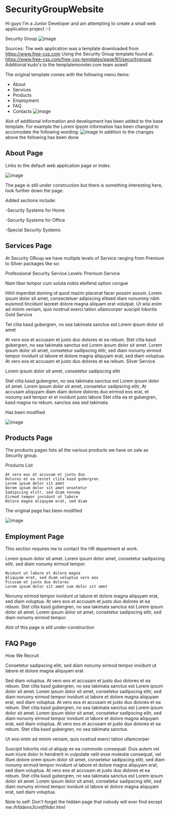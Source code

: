 # SecurityGroupWebsite

Hi guys I'm a Junior Developer and am attempting to create a small web application project :-)

Security Group 
![image](https://user-images.githubusercontent.com/62250827/198988893-2ecb643c-9692-44d1-b384-42fa022a5f76.png)

Sources:
The web application was a template downloaded from https://www.free-css.com
Using the Security Group template found at: https://www.free-css.com/free-css-templates/page161/securitygroup
Additional kudo's to the templatemonster.com team aswell

The original template comes with the following menu items:
- About
- Services
- Products
- Employment
- FAQ
- Contacts
![image](https://user-images.githubusercontent.com/62250827/198989458-cfa16539-74c4-4c38-8f2a-b0b538b056f3.png)

Alot of additional information and development has been added to the base template. For example the Lorem Ipsom information has been changed to accomodate the following wording:
![image](https://user-images.githubusercontent.com/62250827/198989737-d330939f-f1b6-4857-9e87-714184b93fa4.png)
In addition to the changes above the following has been done
<h2>About Page</h2>
Links to the default web application page or index.

![image](https://user-images.githubusercontent.com/62250827/201071612-a33dfc6e-ddd3-4693-a21a-af3db6db4a33.png)

The page is still under construction but there is something interesting here, look further down the page.

Added sections include:

-Security Systems for Home

-Security Systems for Office

-Special Security Systems


<h2>Services Page</h2>

At Security GRoup we have multiple levels of Service ranging from Premium to Silver packages like so:

Professional Security Service Levels:
Premium Service

Nam liber tempor cum soluta nobis eleifend option congue

Hihil imperdiet doming id quod mazim placerat facer possim assum. Lorem ipsum dolor sit amet, consectetuer adipiscing elitsed diam nonummy nibh euismod tincidunt laoreet dolore magna aliquam erat volutpat. Ut wisi enim ad minim veniam, quis nostrud exerci tation ullamcorper suscipit lobortis
Gold Service

Tet clita kasd gubergren, no sea takimata sanctus est Lorem ipsum dolor sit amet

At vero eos et accusam et justo duo dolores et ea rebum. Stet clita kasd gubergren, no sea takimata sanctus est Lorem ipsum dolor sit amet. Lorem ipsum dolor sit amet, consetetur sadipscing elitr, sed diam nonumy eirmod tempor invidunt ut labore et dolore magna aliquyam erat, sed diam voluptua. At vero eos et accusam et justo duo dolores et ea rebum.
Silver Service

Lorem ipsum dolor sit amet, consetetur sadipscing elitr

Stet clita kasd gubergren, no sea takimata sanctus est Lorem ipsum dolor sit amet. Lorem ipsum dolor sit amet, consetetur sadipscing elitr, At accusam aliquyam diam diam dolore dolores duo eirmod eos erat, et nonumy sed tempor et et invidunt justo labore Stet clita ea et gubergren, kasd magna no rebum. sanctus sea sed takimata.

Has been modified

![image](https://user-images.githubusercontent.com/62250827/201072457-26e6c6f1-ecfe-4af6-acea-572792f75128.png)


<h2>Products Page</h2>

The products pages lists all the various products we have on sale as Security group.

Products List

    At vero eos et accusam et justo duo
    Dolores et ea restet clita kasd gubergren
    Lorem ipsum dolor sit amet
    Dorem ipsum dolor sit amet onsetetur
    Sadipscing elitr, sed diam nonumy
    Eirmod tempor invidunt ut labore
    Dolore magna aliquyam erat, sed diam
 The original page has been modified
 
 ![image](https://user-images.githubusercontent.com/62250827/201073051-49e958bc-3f69-4b06-86d2-2e62f7b5e5de.png)

<h2>Employment Page</h2>
This section requires me to contact the HR department at work.

Lorem ipsum dolor sit amet. Lorem ipsum dolor amet, consetetur sadipscing elitr, sed diam nonumy eirmod tempor.

    Nvidunt ut labore et dolore magna
    Aliquyam erat, sed diam voluptua vero eos
    Fccusam et justo duo dolores
    Lorem ipsum dolor sit amet sum dolor sit amet

Nonumy eirmod tempor invidunt ut labore et dolore magna aliquyam erat, sed diam voluptua. At vero eos et accusam et justo duo dolores et ea rebum. Stet clita kasd gubergren, no sea takimata sanctus est Lorem ipsum dolor sit amet. Lorem ipsum dolor sit amet, consetetur sadipscing elitr, sed diam nonumy eirmod tempor.

Alot of this page is still under-construction

<h2>FAQ Page</h2>
How We Recruit

Consetetur sadipscing elitr, sed diam nonumy eirmod tempor invidunt ut labore et dolore magna aliquyam erat

Sed diam voluptua. At vero eos et accusam et justo duo dolores et ea rebum. Stet clita kasd gubergren, no sea takimata sanctus est Lorem ipsum dolor sit amet. Lorem ipsum dolor sit amet, consetetur sadipscing elitr, sed diam nonumy eirmod tempor invidunt ut labore et dolore magna aliquyam erat, sed diam voluptua. At vero eos et accusam et justo duo dolores et ea rebum. Stet clita kasd gubergren, no sea takimata sanctus est Lorem ipsum dolor sit amet. Lorem ipsum dolor sit amet, consetetur sadipscing elitr, sed diam nonumy eirmod tempor invidunt ut labore et dolore magna aliquyam erat, sed diam voluptua. At vero eos et accusam et justo duo dolores et ea rebum. Stet clita kasd gubergren, no sea takimata sanctus.

Ut wisi enim ad minim veniam, quis nostrud exerci tation ullamcorper

Suscipit lobortis nisl ut aliquip ex ea commodo consequat. Duis autem vel eum iriure dolor in hendrerit in vulputate velit esse molestie consequat, vel illum dolore orem ipsum dolor sit amet, consetetur sadipscing elitr, sed diam nonumy eirmod tempor invidunt ut labore et dolore magna aliquyam erat, sed diam voluptua. At vero eos et accusam et justo duo dolores et ea rebum. Stet clita kasd gubergren, no sea takimata sanctus est Lorem ipsum dolor sit amet. Lorem ipsum dolor sit amet, consetetur sadipscing elitr, sed diam nonumy eirmod tempor invidunt ut labore et dolore magna aliquyam erat, sed diam voluptua.

Note to self:
Don't forget the hidden page that nobody will ever find except me <i>/h1ddens3cretf0lder.html</i>

